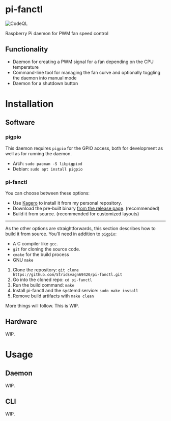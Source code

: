 # pi-fanctl
![CodeQL](https://github.com/Stridsvagn69420/pi-fanctl/actions/workflows/codeql.yml/badge.svg?branch=master)

Raspberry Pi daemon for PWM fan speed control

## Functionality
* Daemon for creating a PWM signal for a fan depending on the CPU temperature
* Command-line tool for managing the fan curve and optionally toggling the daemon into manual mode
* Daemon for a shutdown button

# Installation
## Software
### pigpio
This daemon requires `pigpio` for the GPIO access, both for development as well as for running the daemon.
- Arch: `sudo pacman -S libpigpiod`
- Debian: `sudo apt install pigpio`

### pi-fanctl
You can choose between these options:
* Use [Kagero](https://github.com/Stridsvagn69420/Kagero) to install it from my personal repository.
* Download the pre-built binary [from the release page](https://github.com/Stridsvagn69420/pi-fanctl/releases/latest). (recommended)
* Build it from source. (recommended for customized layouts)

<hr>

As the other options are straightforwards, this section describes how to build it from source. You'll need in addition to `pigpio`:
* A C compiler like `gcc`.
* `git` for cloning the source code.
* `cmake` for the build process
* GNU `make`

1. Clone the repository: `git clone https://github.com/Stridsvagn69420/pi-fanctl.git`
2. Go into the cloned repo: `cd pi-fanctl`
3. Run the build command: `make`
4. Install pi-fanctl and the systemd service: `sudo make install`
5. Remove build artifacts with `make clean`

More things will follow. This is WIP.

## Hardware
WIP.

# Usage
## Daemon
WIP.

## CLI
WIP.
